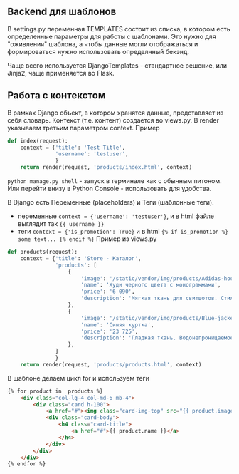 ## Backend для шаблонов
В settings.py переменная TEMPLATES состоит из списка, в котором есть определенные параметры для работы с шаблонами.
Это нужно для "оживления" шаблона, а чтобы данные могли отображаться и формироваться нужно использовать определнный бекэнд.

Чаще всего используется DjangoTemplates - стандартное решение, или Jinja2, чаще применяется во Flask.

## Работа с контекстом
В рамках Django объект, в котором хранятся данные, представляет из себя словарь.
Контекст (т.е. контент) создается во views.py. В render указываем третьим параметром context. Пример
```python
def index(request):
    context = {'title': 'Test Title',
               'username': 'testuser',
               }
    return render(request, 'products/index.html', context)
```
`python manage.py shell` - запуск в терминале как с обычным питоном. Или перейти внизу в Python Console - использовать для удобства.

В Django есть Переменные (placeholders) и Теги (шаблонные теги).
- переменные  `context = {'username': 'testuser'}`, и в html файле выглядит так `{{ username }}`
- теги `context = {'is_promotion': True}` и в html `{% if is_promotion %} some text... {% endif %}`
Пример из views.py
```python
def products(request):
    context = {'title': 'Store - Каталог',
               'products': [
                   {
                       'image': '/static/vendor/img/products/Adidas-hoodie.png',
                       'name': 'Худи черного цвета с монограммами',
                       'price': '6 090',
                       'description': 'Мягкая ткань для свитшотов. Стиль и комфорт.',
                   },
                   {
                       'image': '/static/vendor/img/products/Blue-jacket-The-North-Face.png',
                       'name': 'Синяя куртка',
                       'price': '23 725',
                       'description': 'Гладкая ткань. Водонепроницаемое покрытие',
                   },
               ]
               }
    return render(request, 'products/products.html', context)
```
В шаблоне делаем цикл for и используем теги
```html
{% for product in  products %}
    <div class="col-lg-4 col-md-6 mb-4">
        <div class="card h-100">
            <a href="#"><img class="card-img-top" src="{{ product.image }}" alt=""></a>
            <div class="card-body">
                <h4 class="card-title">
                    <a href="#">{{ product.name }}</a>
                </h4>
            </div>
        </div>
    </div>
{% endfor %}
```



